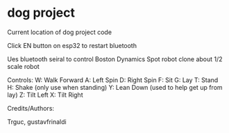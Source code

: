 # dog project
Current location of dog project code

 
Click EN button on esp32 to restart bluetooth

Ues bluetooth seiral to control Boston Dynamics Spot robot clone
about 1/2 scale robot

Controls:
W: Walk Forward
A: Left Spin
D: Right Spin
F: Sit
G: Lay
T: Stand
H: Shake (only use when standing)
Y: Lean Down (used to help get up from lay)
Z: Tilt Left
X: Tilt Right

Credits/Authors:

Trguc, 
gustavfrinaldi

